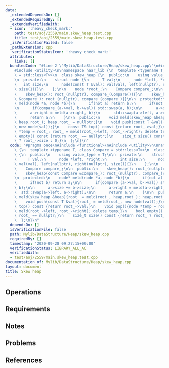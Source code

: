 ```yaml
---
data:
  _extendedDependsOn: []
  _extendedRequiredBy: []
  _extendedVerifiedWith:
  - icon: ':heavy_check_mark:'
    path: test/aoj/2559/main.skew_heap.test.cpp
    title: test/aoj/2559/main.skew_heap.test.cpp
  _isVerificationFailed: false
  _pathExtension: cpp
  _verificationStatusIcon: ':heavy_check_mark:'
  attributes:
    links: []
  bundledCode: "#line 2 \"Mylib/DataStructure/Heap/skew_heap.cpp\"\n#include <functional>\n\
    #include <utility>\n\nnamespace haar_lib {\n  template <typename T, class Compare\
    \ = std::less<T>>\n  class skew_heap {\n  public:\n    using value_type = T;\n\
    \n  private:\n    struct node {\n      T val;\n      node *left, *right;\n   \
    \   int size;\n      node(const T &val): val(val), left(nullptr), right(nullptr),\
    \ size(1){}\n    };\n\n    node *root_;\n    Compare compare_;\n\n  public:\n\
    \    skew_heap(): root_(nullptr), compare_(Compare()){}\n    skew_heap(const Compare\
    \ &compare_): root_(nullptr), compare_(compare_){}\n\n  protected:\n    node*\
    \ meld(node *a, node *b){\n      if(not a) return b;\n      if(not b) return a;\n\
    \n      if(compare_(a->val, b->val)) std::swap(a, b);\n\n      a->size += b->size;\n\
    \      a->right = meld(a->right, b);\n      std::swap(a->left, a->right);\n\n\
    \      return a;\n    }\n\n  public:\n    void meld(skew_heap &heap){root_ = meld(root_,\
    \ heap.root_); heap.root_ = nullptr;}\n    void push(const T &val){root_ = meld(root_,\
    \ new node(val));}\n    const T& top() const {return root_->val;}\n    void pop(){node\
    \ *temp = root_; root_ = meld(root_->left, root_->right); delete temp;}\n    bool\
    \ empty() const {return root_ == nullptr;}\n    size_t size() const {return root_\
    \ ? root_->size : 0;}\n  };\n}\n"
  code: "#pragma once\n#include <functional>\n#include <utility>\n\nnamespace haar_lib\
    \ {\n  template <typename T, class Compare = std::less<T>>\n  class skew_heap\
    \ {\n  public:\n    using value_type = T;\n\n  private:\n    struct node {\n \
    \     T val;\n      node *left, *right;\n      int size;\n      node(const T &val):\
    \ val(val), left(nullptr), right(nullptr), size(1){}\n    };\n\n    node *root_;\n\
    \    Compare compare_;\n\n  public:\n    skew_heap(): root_(nullptr), compare_(Compare()){}\n\
    \    skew_heap(const Compare &compare_): root_(nullptr), compare_(compare_){}\n\
    \n  protected:\n    node* meld(node *a, node *b){\n      if(not a) return b;\n\
    \      if(not b) return a;\n\n      if(compare_(a->val, b->val)) std::swap(a,\
    \ b);\n\n      a->size += b->size;\n      a->right = meld(a->right, b);\n    \
    \  std::swap(a->left, a->right);\n\n      return a;\n    }\n\n  public:\n    void\
    \ meld(skew_heap &heap){root_ = meld(root_, heap.root_); heap.root_ = nullptr;}\n\
    \    void push(const T &val){root_ = meld(root_, new node(val));}\n    const T&\
    \ top() const {return root_->val;}\n    void pop(){node *temp = root_; root_ =\
    \ meld(root_->left, root_->right); delete temp;}\n    bool empty() const {return\
    \ root_ == nullptr;}\n    size_t size() const {return root_ ? root_->size : 0;}\n\
    \  };\n}\n"
  dependsOn: []
  isVerificationFile: false
  path: Mylib/DataStructure/Heap/skew_heap.cpp
  requiredBy: []
  timestamp: '2020-09-28 09:27:15+09:00'
  verificationStatus: LIBRARY_ALL_AC
  verifiedWith:
  - test/aoj/2559/main.skew_heap.test.cpp
documentation_of: Mylib/DataStructure/Heap/skew_heap.cpp
layout: document
title: Skew heap
---
```


## Operations

## Requirements

## Notes

## Problems

## References
